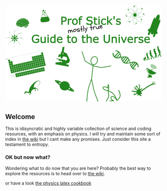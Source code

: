 # ![Prof Stick's Guide to the Universe](./media/G2Ulogo_v1_1.png)

## Welcome

This is idisyncratic and highly variable collection of science and coding resources, with an emphasis on physics. I will try and maintain some sort of index in [the wiki](https://github.com/ProfStick/psg2u/wiki) but I cant make any promises. Just consider this site a testament to entropy.

### OK but now what?

Wondering what to do now that you are here? Probably the best way to explore the resources is to head over to [the wiki](https://github.com/ProfStick/psg2u/wiki).
 
or have a look [the physics latex cookbook](./Physics/physics_latex_cookbook.md)
